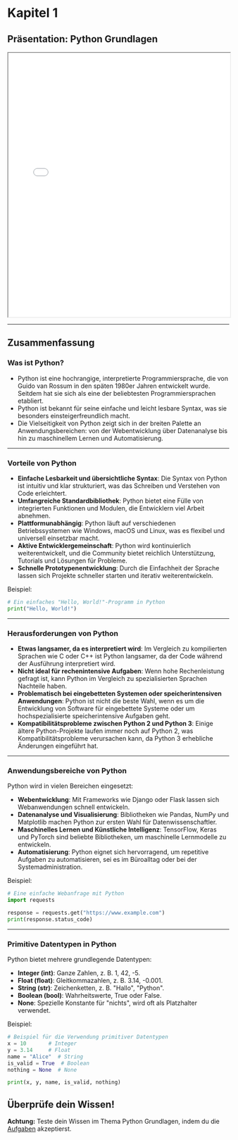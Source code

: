 # Kapitel 1
## Präsentation: Python Grundlagen

<iframe src="../../static/chapter1/chapter1.html" style="width: 100%; height: 600px;"></iframe>

---
## Zusammenfassung
### Was ist Python?
- Python ist eine hochrangige, interpretierte Programmiersprache, die von Guido van Rossum in den späten 1980er Jahren entwickelt wurde. Seitdem hat sie sich als eine der beliebtesten Programmiersprachen etabliert.
- Python ist bekannt für seine einfache und leicht lesbare Syntax, was sie besonders einsteigerfreundlich macht.
- Die Vielseitigkeit von Python zeigt sich in der breiten Palette an Anwendungsbereichen: von der Webentwicklung über Datenanalyse bis hin zu maschinellem Lernen und Automatisierung.

---
### Vorteile von Python

- **Einfache Lesbarkeit und übersichtliche Syntax**: Die Syntax von Python ist intuitiv und klar strukturiert, was das Schreiben und Verstehen von Code erleichtert.
- **Umfangreiche Standardbibliothek**: Python bietet eine Fülle von integrierten Funktionen und Modulen, die Entwicklern viel Arbeit abnehmen.
- **Plattformunabhängig**: Python läuft auf verschiedenen Betriebssystemen wie Windows, macOS und Linux, was es flexibel und universell einsetzbar macht.
- **Aktive Entwicklergemeinschaft**: Python wird kontinuierlich weiterentwickelt, und die Community bietet reichlich Unterstützung, Tutorials und Lösungen für Probleme.
- **Schnelle Prototypenentwicklung**: Durch die Einfachheit der Sprache lassen sich Projekte schneller starten und iterativ weiterentwickeln.

Beispiel:
```python
# Ein einfaches "Hello, World!"-Programm in Python
print("Hello, World!")
```

---

### Herausforderungen von Python

- **Etwas langsamer, da es interpretiert wird**: Im Vergleich zu kompilierten Sprachen wie C oder C++ ist Python langsamer, da der Code während der Ausführung interpretiert wird.
- **Nicht ideal für rechenintensive Aufgaben**: Wenn hohe Rechenleistung gefragt ist, kann Python im Vergleich zu spezialisierten Sprachen Nachteile haben.
- **Problematisch bei eingebetteten Systemen oder speicherintensiven Anwendungen**: Python ist nicht die beste Wahl, wenn es um die Entwicklung von Software für eingebettete Systeme oder um hochspezialisierte speicherintensive Aufgaben geht.
- **Kompatibilitätsprobleme zwischen Python 2 und Python 3**: Einige ältere Python-Projekte laufen immer noch auf Python 2, was Kompatibilitätsprobleme verursachen kann, da Python 3 erhebliche Änderungen eingeführt hat.

---

### Anwendungsbereiche von Python

Python wird in vielen Bereichen eingesetzt:

- **Webentwicklung**: Mit Frameworks wie Django oder Flask lassen sich Webanwendungen schnell entwickeln.
- **Datenanalyse und Visualisierung**: Bibliotheken wie Pandas, NumPy und Matplotlib machen Python zur ersten Wahl für Datenwissenschaftler.
- **Maschinelles Lernen und Künstliche Intelligenz**: TensorFlow, Keras und PyTorch sind beliebte Bibliotheken, um maschinelle Lernmodelle zu entwickeln.
- **Automatisierung**: Python eignet sich hervorragend, um repetitive Aufgaben zu automatisieren, sei es im Büroalltag oder bei der Systemadministration.

Beispiel:
```python
# Eine einfache Webanfrage mit Python
import requests

response = requests.get("https://www.example.com")
print(response.status_code)
```

---

### Primitive Datentypen in Python

Python bietet mehrere grundlegende Datentypen:

- **Integer (int)**: Ganze Zahlen, z. B. 1, 42, -5.
- **Float (float)**: Gleitkommazahlen, z. B. 3.14, -0.001.
- **String (str)**: Zeichenketten, z. B. "Hallo", "Python".
- **Boolean (bool)**: Wahrheitswerte, True oder False.
- **None**: Spezielle Konstante für "nichts", wird oft als Platzhalter verwendet.

Beispiel:
```python
# Beispiel für die Verwendung primitiver Datentypen
x = 10       # Integer
y = 3.14     # Float
name = "Alice"  # String
is_valid = True  # Boolean
nothing = None  # None

print(x, y, name, is_valid, nothing)
```

## Überprüfe dein Wissen!

<div class="note-box">
<strong>Achtung:</strong> Teste dein Wissen im Thema Python Grundlagen, indem du die <a href="../exercise1">Aufgaben</a> akzeptierst.
</div>